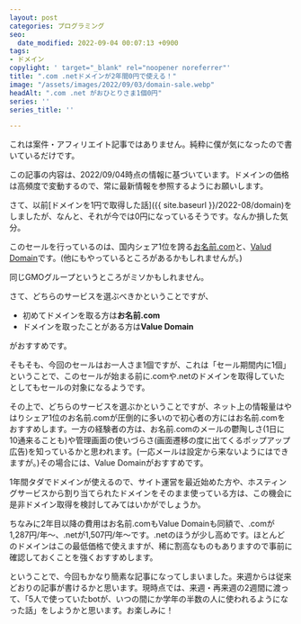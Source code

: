 ```yaml
---
layout: post
categories: プログラミング
seo:
  date_modified: 2022-09-04 00:07:13 +0900
tags:
- ドメイン
copylight: ' target="_blank" rel="noopener noreferrer"'
title: ".com .netドメインが2年間0円で使える！"
image: "/assets/images/2022/09/03/domain-sale.webp"
headAlt: ".com .net がおひとりさま1個0円"
series: ''
series_title: ''

---
```

これは案件・アフィリエイト記事ではありません。純粋に僕が気になったので書いているだけです。

<div class="warning-card">
  この記事の内容は、2022/09/04時点の情報に基づいています。ドメインの価格は高頻度で変動するので、常に最新情報を参照するようにお願いします。
</div>

さて、以前[ドメインを1円で取得した話]({{ site.baseurl }}/2022-08/domain)をしましたが、なんと、それが今では0円になっているそうです。なんか損した気分。

このセールを行っているのは、国内シェア1位を誇る<a href="https://www.onamae.com/" target="_blank" rel="noopener noreferrer">お名前.com</a>と、<a href="https://www.value-domain.com/" target="_blank" rel="noopener noreferrer">Valud Domain</a>です。(他にもやっているところがあるかもしれませんが。)

同じGMOグループというところがミソかもしれません。

さて、どちらのサービスを選ぶべきかということですが、

- 初めてドメインを取る方は**お名前.com**
- ドメインを取ったことがある方は**Value Domain**

がおすすめです。

そもそも、今回のセールはお一人さま1個ですが、これは「セール期間内に1個」ということで、このセールが始まる前に.comや.netのドメインを取得していたとしてもセールの対象になるようです。

その上で、どちらのサービスを選ぶかということですが、ネット上の情報量はやはりシェア1位のお名前.comが圧倒的に多いので初心者の方にはお名前.comをおすすめします。一方の経験者の方は、お名前.comのメールの鬱陶しさ(1日に10通来ることも)や管理画面の使いづらさ(画面遷移の度に出てくるポップアップ広告)を知っているかと思われます。(一応メールは設定から来ないようにはできますが。)その場合には、Value Domainがおすすめです。

1年間タダでドメインが使えるので、サイト運営を最近始めた方や、ホスティングサービスから割り当てられたドメインをそのまま使っている方は、この機会に是非ドメイン取得を検討してみてはいかがでしょうか。

ちなみに2年目以降の費用はお名前.comもValue Domainも同額で、.comが1,287円/年〜、.netが1,507円/年〜です。.netのほうが少し高めです。ほとんどのドメインはこの最低価格で使えますが、稀に割高なものもありますので事前に確認しておくことを強くおすすめします。

ということで、今回もかなり簡素な記事になってしまいました。来週からは従来どおりの記事が書けるかと思います。現時点では、来週・再来週の2週間に渡って、「5人で使っていたbotが、いつの間にか学年の半数の人に使われるようになった話」をしようかと思います。お楽しみに！